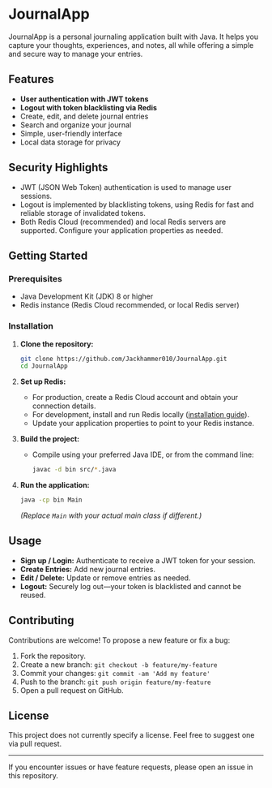 # JournalApp

JournalApp is a personal journaling application built with Java. It helps you capture your thoughts, experiences, and notes, all while offering a simple and secure way to manage your entries.

## Features

- **User authentication with JWT tokens**
- **Logout with token blacklisting via Redis**
- Create, edit, and delete journal entries
- Search and organize your journal
- Simple, user-friendly interface
- Local data storage for privacy

## Security Highlights

- JWT (JSON Web Token) authentication is used to manage user sessions.
- Logout is implemented by blacklisting tokens, using Redis for fast and reliable storage of invalidated tokens.
- Both Redis Cloud (recommended) and local Redis servers are supported. Configure your application properties as needed.

## Getting Started

### Prerequisites

- Java Development Kit (JDK) 8 or higher
- Redis instance (Redis Cloud recommended, or local Redis server)

### Installation

1. **Clone the repository:**
   ```bash
   git clone https://github.com/Jackhammer010/JournalApp.git
   cd JournalApp
   ```

2. **Set up Redis:**
    - For production, create a Redis Cloud account and obtain your connection details.
    - For development, install and run Redis locally ([installation guide](https://redis.io/topics/quickstart)).
    - Update your application properties to point to your Redis instance.

3. **Build the project:**
    - Compile using your preferred Java IDE, or from the command line:
      ```bash
      javac -d bin src/*.java
      ```

4. **Run the application:**
   ```bash
   java -cp bin Main
   ```
   *(Replace `Main` with your actual main class if different.)*

## Usage

- **Sign up / Login:** Authenticate to receive a JWT token for your session.
- **Create Entries:** Add new journal entries.
- **Edit / Delete:** Update or remove entries as needed.
- **Logout:** Securely log out—your token is blacklisted and cannot be reused.

## Contributing

Contributions are welcome! To propose a new feature or fix a bug:

1. Fork the repository.
2. Create a new branch: `git checkout -b feature/my-feature`
3. Commit your changes: `git commit -am 'Add my feature'`
4. Push to the branch: `git push origin feature/my-feature`
5. Open a pull request on GitHub.

## License

This project does not currently specify a license. Feel free to suggest one via pull request.

---

If you encounter issues or have feature requests, please open an issue in this repository.